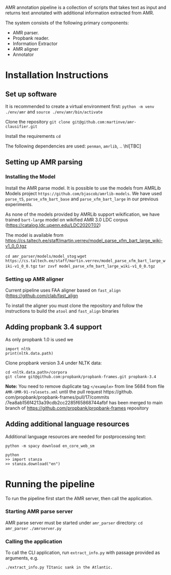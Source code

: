 AMR annotation pipeline is a collection of scripts that takes text as input and returns text annotated with additional information extracted from AMR.

The system consists of the following primary components:
- AMR parser.
- Propbank reader. 
- Information Extractor
- AMR aligner
- Annotator


# Installation Instructions

## Set up software

It is recommended to create a virtual environment first: `python -m venv ./env/amr` and `source ./env/amr/bin/activate`

Clone the repository `git clone git@github.com:martinve/amr-clausifier.git`

Install the requirements `cd `

The following dependencies are used: `penman`, `amrlib`, .. \hl[TBC]



## Setting up AMR parsing

### Installing the Model

Install the AMR parse model. It is possible to use the models from AMRLib Models project `https://github.com/bjascob/amrlib-models`. We have used `parse_t5`, `parse_xfm_bart_base` and `parse_xfm_bart_large` in our previous experiments. 

As none of the models provided by AMRLib support wikification, we have trained `bart-large` model on wikified AMR 3.0 LDC corpus (https://catalog.ldc.upenn.edu/LDC2020T02) 

The model is available from https://cs.taltech.ee/staff/martin.verrev/model_parse_xfm_bart_large_wiki-v1_0_0.tgz

`cd amr_parser/models/model_stog`
`wget https://cs.taltech.ee/staff/martin.verrev/model_parse_xfm_bart_large_wiki-v1_0_0.tgz`
`tar zxvf model_parse_xfm_bart_large_wiki-v1_0_0.tgz`


### Setting up AMR aligner

Current pipeline uses FAA aligner based on `fast_align` (https://github.com/clab/fast_align

To install the aligner you must clone the repository and follow the instructions to build the `atool` and `fast_align` binaries


## Adding propbank 3.4 support

As only propbank 1.0 is used we 

```
import nltk
print(nltk.data.path)
```
Clone propbank version 3.4 under NLTK data:

```
cd <nltk.data.path>/corpora
git clone git@github.com:propbank/propbank-frames.git propbank-3.4
```
**Note:** You need to remove duplicate tag `</example>` from line 5684 from 
file `AMR-UMR-91-rolesets.xml` until the pull request https://github.
com/propbank/propbank-frames/pull/17/commits
/7ea8ab156f4213a39cdb2cc2285f65868744afbf has been merged to main branch of 
https://github.com/propbank/propbank-frames repository


## Adding additional language resources

Additional language resources are needed for postprocessing text:

```
python -m spacy download en_core_web_sm

python 
>> import stanza
>> stanza.download("en")
```



# Running the pipeline 

To run the pipeline first start the AMR server, then call the application.

### Starting AMR parse server

AMR parse server must be started under `amr_parser` directory:
`cd amr_parser`
`./amrserver.py`

### Calling the application

To call the CLI application, run `extract_info.py` with passage provided as arguments, e.g. 

`./extract_info.py TItanic sank in the Atlantic.`




